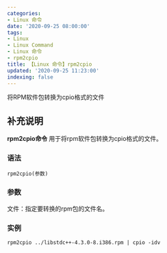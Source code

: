```yaml
---
categories:
- Linux 命令
date: '2020-09-25 08:00:00'
tags:
- Linux
- Linux Command
- Linux 命令
- rpm2cpio
title: 【Linux 命令】rpm2cpio
updated: '2020-09-25 11:23:00'
indexing: false
---
```


将RPM软件包转换为cpio格式的文件

## 补充说明

**rpm2cpio命令** 用于将rpm软件包转换为cpio格式的文件。

###  语法

```shell
rpm2cpio(参数)
```

###  参数

文件：指定要转换的rpm包的文件名。

###  实例

```shell
rpm2cpio ../libstdc++-4.3.0-8.i386.rpm | cpio -idv
```


<!-- Linux命令行搜索引擎：https://jaywcjlove.github.io/linux-command/ -->